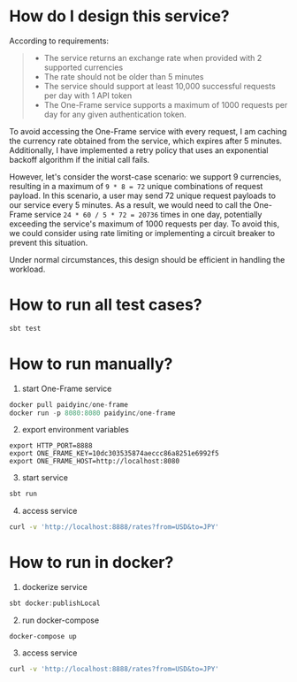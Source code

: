 # How do I design this service?
According to requirements:
> * The service returns an exchange rate when provided with 2 supported currencies
> * The rate should not be older than 5 minutes
> * The service should support at least 10,000 successful requests per day with 1 API token
> * The One-Frame service supports a maximum of 1000 requests per day for any given authentication token.

To avoid accessing the One-Frame service with every request, I am caching the currency rate obtained from the service, which expires after 5 minutes. Additionally, I have implemented a retry policy that uses an exponential backoff algorithm if the initial call fails.

However, let's consider the worst-case scenario: we support 9 currencies, resulting in a maximum of `9 * 8 = 72` unique combinations of request payload. In this scenario, a user may send 72 unique request payloads to our service every 5 minutes. As a result, we would need to call the One-Frame service `24 * 60 / 5 * 72 = 20736` times in one day, potentially exceeding the service's maximum of 1000 requests per day. To avoid this, we could consider using rate limiting or implementing a circuit breaker to prevent this situation.

Under normal circumstances, this design should be efficient in handling the workload.
 
# How to run all test cases?
```scala
sbt test
```

# How to run manually?
1. start One-Frame service
```scala
docker pull paidyinc/one-frame
docker run -p 8080:8080 paidyinc/one-frame
```

2. export environment variables
```shell
export HTTP_PORT=8888
export ONE_FRAME_KEY=10dc303535874aeccc86a8251e6992f5
export ONE_FRAME_HOST=http://localhost:8080
```

3. start service
```scala
sbt run
```

4. access service
```bash
curl -v 'http://localhost:8888/rates?from=USD&to=JPY'
```

# How to run in docker?

1. dockerize service
```scala
sbt docker:publishLocal
```

2. run docker-compose
```shell
docker-compose up
```

3. access service
```bash
curl -v 'http://localhost:8888/rates?from=USD&to=JPY'
```
